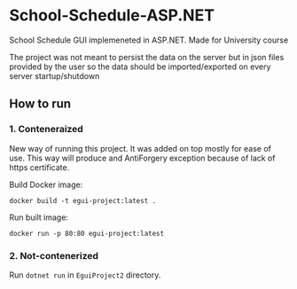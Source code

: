 # School-Schedule-ASP.NET
School Schedule GUI implemeneted in ASP.NET. Made for University course

The project was not meant to persist the data on the server but in json files provided by the user so the data should be imported/exported on every server startup/shutdown
## How to run

### 1. Conteneraized

New way of running this project. It was added on top mostly for ease of use. 
This way will produce and AntiForgery exception because of lack of https certificate.

Build Docker image:

`docker build -t egui-project:latest .`

Run built image:

`docker run -p 80:80 egui-project:latest`

### 2. Not-contenerized

Run `dotnet run` in `EguiProject2` directory.
